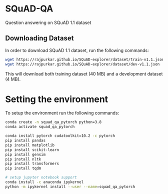 # SQuAD-QA
Question answering on SQuAD 1.1 dataset

## Downloading Dataset
In order to download SQuAD 1.1 dataset, run the following commands:
```bash
wget https://rajpurkar.github.io/SQuAD-explorer/dataset/train-v1.1.json
wget https://rajpurkar.github.io/SQuAD-explorer/dataset/dev-v1.1.json
```
This will download both training dataset (40 MB) and a development dataset (4 MB).

# Setting the environment
To setup the environment run the following commands:
```bash
conda create -n squad_qa_pytorch python=3.8
conda activate squad_qa_pytorch

conda install pytorch cudatoolkit=10.2 -c pytorch
pip install pandas
pip install matplotlib
pip install scikit-learn
pip install gensim
pip install nltk
pip install transformers
pip install tqdm

# setup jupyter notebook support
conda install -c anaconda ipykernel
python -m ipykernel install --user --name=squad_qa_pytorch
```
